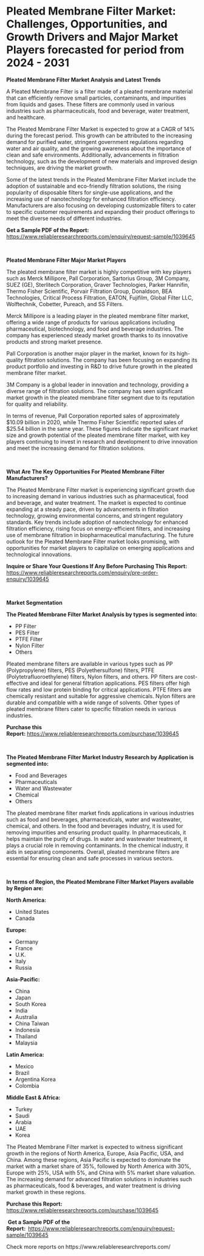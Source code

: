 <p><h1>Pleated Membrane Filter Market: Challenges, Opportunities, and Growth Drivers and Major Market Players forecasted for period from 2024 - 2031</h1></p><p><strong>Pleated Membrane Filter Market Analysis and Latest Trends</strong></p>
<p><p>A Pleated Membrane Filter is a filter made of a pleated membrane material that can efficiently remove small particles, contaminants, and impurities from liquids and gases. These filters are commonly used in various industries such as pharmaceuticals, food and beverage, water treatment, and healthcare.</p><p>The Pleated Membrane Filter Market is expected to grow at a CAGR of 14% during the forecast period. This growth can be attributed to the increasing demand for purified water, stringent government regulations regarding water and air quality, and the growing awareness about the importance of clean and safe environments. Additionally, advancements in filtration technology, such as the development of new materials and improved design techniques, are driving the market growth.</p><p>Some of the latest trends in the Pleated Membrane Filter Market include the adoption of sustainable and eco-friendly filtration solutions, the rising popularity of disposable filters for single-use applications, and the increasing use of nanotechnology for enhanced filtration efficiency. Manufacturers are also focusing on developing customizable filters to cater to specific customer requirements and expanding their product offerings to meet the diverse needs of different industries.</p></p>
<p><strong>Get a Sample PDF of the Report:&nbsp;</strong> <a href="https://www.reliableresearchreports.com/enquiry/request-sample/1039645">https://www.reliableresearchreports.com/enquiry/request-sample/1039645</a></p>
<p>&nbsp;</p>
<p><strong>Pleated Membrane Filter Major Market Players</strong></p>
<p><p>The pleated membrane filter market is highly competitive with key players such as Merck Millipore, Pall Corporation, Sartorius Group, 3M Company, SUEZ (GE), Sterlitech Corporation, Graver Technologies, Parker Hannifin, Thermo Fisher Scientific, Porvair Filtration Group, Donaldson, BEA Technologies, Critical Process Filtration, EATON, Fujifilm, Global Filter LLC, Wolftechnik, Cobetter, Pureach, and SS Filters.</p><p>Merck Millipore is a leading player in the pleated membrane filter market, offering a wide range of products for various applications including pharmaceutical, biotechnology, and food and beverage industries. The company has experienced steady market growth thanks to its innovative products and strong market presence. </p><p>Pall Corporation is another major player in the market, known for its high-quality filtration solutions. The company has been focusing on expanding its product portfolio and investing in R&D to drive future growth in the pleated membrane filter market.</p><p>3M Company is a global leader in innovation and technology, providing a diverse range of filtration solutions. The company has seen significant market growth in the pleated membrane filter segment due to its reputation for quality and reliability.</p><p>In terms of revenue, Pall Corporation reported sales of approximately $10.09 billion in 2020, while Thermo Fisher Scientific reported sales of $25.54 billion in the same year. These figures indicate the significant market size and growth potential of the pleated membrane filter market, with key players continuing to invest in research and development to drive innovation and meet the increasing demand for filtration solutions.</p></p>
<p>&nbsp;</p>
<p><strong>What Are The Key Opportunities For Pleated Membrane Filter Manufacturers?</strong></p>
<p><p>The Pleated Membrane Filter market is experiencing significant growth due to increasing demand in various industries such as pharmaceutical, food and beverage, and water treatment. The market is expected to continue expanding at a steady pace, driven by advancements in filtration technology, growing environmental concerns, and stringent regulatory standards. Key trends include adoption of nanotechnology for enhanced filtration efficiency, rising focus on energy-efficient filters, and increasing use of membrane filtration in biopharmaceutical manufacturing. The future outlook for the Pleated Membrane Filter market looks promising, with opportunities for market players to capitalize on emerging applications and technological innovations.</p></p>
<p><strong>Inquire or Share Your Questions If Any Before Purchasing This Report:</strong> <a href="https://www.reliableresearchreports.com/enquiry/pre-order-enquiry/1039645">https://www.reliableresearchreports.com/enquiry/pre-order-enquiry/1039645</a></p>
<p>&nbsp;</p>
<p><strong>Market Segmentation</strong></p>
<p><strong>The Pleated Membrane Filter Market Analysis by types is segmented into:</strong></p>
<p><ul><li>PP Filter</li><li>PES Filter</li><li>PTFE Filter</li><li>Nylon Filter</li><li>Others</li></ul></p>
<p><p>Pleated membrane filters are available in various types such as PP (Polypropylene) filters, PES (Polyethersulfone) filters, PTFE (Polytetrafluoroethylene) filters, Nylon filters, and others. PP filters are cost-effective and ideal for general filtration applications. PES filters offer high flow rates and low protein binding for critical applications. PTFE filters are chemically resistant and suitable for aggressive chemicals. Nylon filters are durable and compatible with a wide range of solvents. Other types of pleated membrane filters cater to specific filtration needs in various industries.</p></p>
<p><strong>Purchase this Report:&nbsp;</strong><a href="https://www.reliableresearchreports.com/purchase/1039645">https://www.reliableresearchreports.com/purchase/1039645</a></p>
<p>&nbsp;</p>
<p><strong>The Pleated Membrane Filter Market Industry Research by Application is segmented into:</strong></p>
<p><ul><li>Food and Beverages</li><li>Pharmaceuticals</li><li>Water and Wastewater</li><li>Chemical</li><li>Others</li></ul></p>
<p><p>The pleated membrane filter market finds applications in various industries such as food and beverages, pharmaceuticals, water and wastewater, chemical, and others. In the food and beverages industry, it is used for removing impurities and ensuring product quality. In pharmaceuticals, it helps maintain the purity of drugs. In water and wastewater treatment, it plays a crucial role in removing contaminants. In the chemical industry, it aids in separating components. Overall, pleated membrane filters are essential for ensuring clean and safe processes in various sectors.</p></p>
<p>&nbsp;</p>
<p><strong>In terms of Region, the Pleated Membrane Filter Market Players available by Region are:</strong></p>
<p>
    <p> <strong> North America: </strong>
        <ul>
            <li>United States</li>
            <li>Canada</li>
        </ul>
        </p> 
    <p> <strong> Europe: </strong>
        <ul>
            <li>Germany</li>
            <li>France</li>
            <li>U.K.</li>
            <li>Italy</li>
            <li>Russia</li>
        </ul>
        </p> 
    <p> <strong> Asia-Pacific: </strong>
        <ul>
            <li>China</li>
            <li>Japan</li>
            <li>South Korea</li>
            <li>India</li>
            <li>Australia</li>
            <li>China Taiwan</li>
            <li>Indonesia</li>
            <li>Thailand</li>
            <li>Malaysia</li>
        </ul>
        </p> 
    <p> <strong> Latin America: </strong>
        <ul>
            <li>Mexico</li>
            <li>Brazil</li>
            <li>Argentina Korea</li>
            <li>Colombia</li>
        </ul>
        </p> 
    <p> <strong> Middle East & Africa: </strong>
        <ul>
            <li>Turkey</li>
            <li>Saudi</li>
            <li>Arabia</li>
            <li>UAE</li>
            <li>Korea</li>
        </ul>
    </p>
    </p>
<p><p>The Pleated Membrane Filter market is expected to witness significant growth in the regions of North America, Europe, Asia Pacific, USA, and China. Among these regions, Asia Pacific is expected to dominate the market with a market share of 35%, followed by North America with 30%, Europe with 25%, USA with 5%, and China with 5% market share valuation. The increasing demand for advanced filtration solutions in industries such as pharmaceuticals, food & beverages, and water treatment is driving market growth in these regions.</p></p>
<p><strong>Purchase this Report: </strong><a href="https://www.reliableresearchreports.com/purchase/1039645">https://www.reliableresearchreports.com/purchase/1039645</a></p>
<p>&nbsp;<strong>Get a Sample PDF of the Report:&nbsp;&nbsp;</strong><a href="https://www.reliableresearchreports.com/enquiry/request-sample/1039645">https://www.reliableresearchreports.com/enquiry/request-sample/1039645</a></p>
<p><strong></strong></p>
<p>Check more reports on https://www.reliableresearchreports.com/</p>